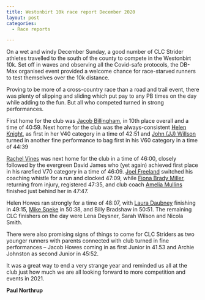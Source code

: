 ```yaml
---
title: Westonbirt 10k race report December 2020
layout: post
categories:
  - Race reports

---
```


On a wet and windy December Sunday, a good number of CLC Strider athletes travelled to the south of the county to compete in the Westonbirt 10k. Set off in waves and observing all the Covid-safe protocols, the DB-Max organised event provided a welcome chance for race-starved runners to test themselves over the 10k distance.

Proving to be more of a cross-country race than a road and trail event, there was plenty of slipping and sliding which put pay to any PB times on the day while adding to the fun. But all who competed turned in strong performances.

First home for the club was [Jacob Billingham](/images/2020/12/2020-12-17-Jacob-Billingham-Westonbirt-10k.jpg "Jacob Billingham"), in 10th place overall and a time of 40:59. Next home for the club was the always-consistent [Helen Knight](/images/2020/12/2020-12-17-Helen-Knight-Westonbirt-10k.jpg "Helen Knight"), as first in her V40 category in a time of 42:51 and [John (JJ) Willson](/images/2020/12/2020-12-17-JJ-Wilson-Westonbirt-10k.jpg "John (JJ) Willson") turned in another fine performance to bag first in his V60 category in a time of 44:39

[Rachel Vines](/images/2020/12/2020-12-17-Rachel-Vines-Westonbirt-10k.jpg "Rachel Vines") was next home for the club in a time of 46:00, closely followed by the evergreen David James who (yet again) achieved first place in his rarefied V70 category in a time of 46:09. [Joel Freeland](/images/2020/12/2020-12-17-Joel-Freeland-Westonbirt-10k.jpg "Joel Freeland") switched his coaching whistle for a run and clocked 47:09, while [Fiona Brady Miller](/images/2020/12/2020-12-17-Fiona-BM-Westonbirt-10k.jpg "Fiona Brady Miller"), returning from injury, registered 47:35, and club coach [Amelia Mullins](/images/2020/12/2020-12-17-Amelia-Mullins-Westonbirt-10k.jpg "Amelia Mullins") finished just behind her in 47:47.

Helen Howes ran strongly for a time of 48:07, with [Laura Daubney](/images/2020/12/2020-12-17-Laura-Daubney-Westonbirt-10k.jpg "Laura Daubney") finishing in 49:15, [Mike Speke](/images/2020/12/2020-12-17-Mike-Speke-Westonbirt-10k.jpg "Mike Speke") in 50:38, and Billy Bradshaw in 50:51. The remaining CLC finishers on the day were Lena Deysner, Sarah Wilson and Nicola Smith.

There were also promising signs of things to come for CLC Striders as two younger runners with parents connected with club turned in fine performances – Jacob Howes coming in as first Junior in 41.53 and Archie Johnston as second Junior in 45:52.

It was a great way to end a very strange year and reminded us all at the club just how much we are all looking forward to more competition and events in 2021. 

**Paul Northrup**
